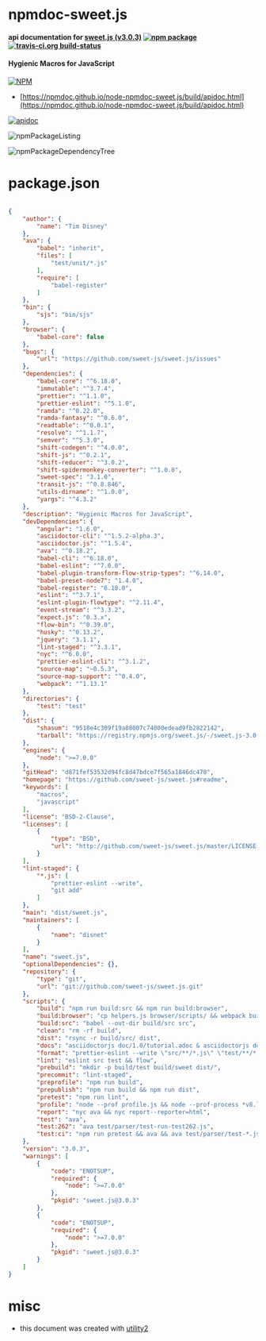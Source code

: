 # npmdoc-sweet.js

#### api documentation for  [sweet.js (v3.0.3)](https://github.com/sweet-js/sweet.js#readme)  [![npm package](https://img.shields.io/npm/v/npmdoc-sweet.js.svg?style=flat-square)](https://www.npmjs.org/package/npmdoc-sweet.js) [![travis-ci.org build-status](https://api.travis-ci.org/npmdoc/node-npmdoc-sweet.js.svg)](https://travis-ci.org/npmdoc/node-npmdoc-sweet.js)

#### Hygienic Macros for JavaScript

[![NPM](https://nodei.co/npm/sweet.js.png?downloads=true&downloadRank=true&stars=true)](https://www.npmjs.com/package/sweet.js)

- [https://npmdoc.github.io/node-npmdoc-sweet.js/build/apidoc.html](https://npmdoc.github.io/node-npmdoc-sweet.js/build/apidoc.html)

[![apidoc](https://npmdoc.github.io/node-npmdoc-sweet.js/build/screenCapture.buildCi.browser.%252Ftmp%252Fbuild%252Fapidoc.html.png)](https://npmdoc.github.io/node-npmdoc-sweet.js/build/apidoc.html)

![npmPackageListing](https://npmdoc.github.io/node-npmdoc-sweet.js/build/screenCapture.npmPackageListing.svg)

![npmPackageDependencyTree](https://npmdoc.github.io/node-npmdoc-sweet.js/build/screenCapture.npmPackageDependencyTree.svg)



# package.json

```json

{
    "author": {
        "name": "Tim Disney"
    },
    "ava": {
        "babel": "inherit",
        "files": [
            "test/unit/*.js"
        ],
        "require": [
            "babel-register"
        ]
    },
    "bin": {
        "sjs": "bin/sjs"
    },
    "browser": {
        "babel-core": false
    },
    "bugs": {
        "url": "https://github.com/sweet-js/sweet.js/issues"
    },
    "dependencies": {
        "babel-core": "^6.18.0",
        "immutable": "^3.7.4",
        "prettier": "^1.1.0",
        "prettier-eslint": "^5.1.0",
        "ramda": "^0.22.0",
        "ramda-fantasy": "^0.6.0",
        "readtable": "^0.0.1",
        "resolve": "^1.1.7",
        "semver": "^5.3.0",
        "shift-codegen": "^4.0.0",
        "shift-js": "^0.2.1",
        "shift-reducer": "^3.0.2",
        "shift-spidermonkey-converter": "^1.0.0",
        "sweet-spec": "3.1.0",
        "transit-js": "^0.8.846",
        "utils-dirname": "^1.0.0",
        "yargs": "^4.3.2"
    },
    "description": "Hygienic Macros for JavaScript",
    "devDependencies": {
        "angular": "1.6.0",
        "asciidoctor-cli": "^1.5.2-alpha.3",
        "asciidoctor.js": "^1.5.4",
        "ava": "^0.18.2",
        "babel-cli": "^6.18.0",
        "babel-eslint": "^7.0.0",
        "babel-plugin-transform-flow-strip-types": "^6.14.0",
        "babel-preset-node7": "1.4.0",
        "babel-register": "6.18.0",
        "eslint": "^3.7.1",
        "eslint-plugin-flowtype": "^2.11.4",
        "event-stream": "^3.3.2",
        "expect.js": "0.3.x",
        "flow-bin": "^0.39.0",
        "husky": "^0.13.2",
        "jquery": "3.1.1",
        "lint-staged": "^3.3.1",
        "nyc": "^6.0.0",
        "prettier-eslint-cli": "^3.1.2",
        "source-map": "~0.5.3",
        "source-map-support": "^0.4.0",
        "webpack": "^1.13.1"
    },
    "directories": {
        "test": "test"
    },
    "dist": {
        "shasum": "9518e4c309f19a88007c74000edead9fb2822142",
        "tarball": "https://registry.npmjs.org/sweet.js/-/sweet.js-3.0.3.tgz"
    },
    "engines": {
        "node": ">=7.0.0"
    },
    "gitHead": "d871fef53532d94fc8d47bdce7f565a1846dc478",
    "homepage": "https://github.com/sweet-js/sweet.js#readme",
    "keywords": [
        "macros",
        "javascript"
    ],
    "license": "BSD-2-Clause",
    "licenses": [
        {
            "type": "BSD",
            "url": "http://github.com/sweet-js/sweet.js/master/LICENSE.BSD"
        }
    ],
    "lint-staged": {
        "*.js": [
            "prettier-eslint --write",
            "git add"
        ]
    },
    "main": "dist/sweet.js",
    "maintainers": [
        {
            "name": "disnet"
        }
    ],
    "name": "sweet.js",
    "optionalDependencies": {},
    "repository": {
        "type": "git",
        "url": "git://github.com/sweet-js/sweet.js.git"
    },
    "scripts": {
        "build": "npm run build:src && npm run build:browser",
        "build:browser": "cp helpers.js browser/scripts/ && webpack build/src/browser-sweet.js --output-library-target umd --output-library sweet",
        "build:src": "babel --out-dir build/src src",
        "clean": "rm -rf build",
        "dist": "rsync -r build/src/ dist",
        "docs": "asciidoctorjs doc/1.0/tutorial.adoc & asciidoctorjs doc/1.0/reference.adoc",
        "format": "prettier-eslint --write \"src/**/*.js\" \"test/**/*.js\"",
        "lint": "eslint src test && flow",
        "prebuild": "mkdir -p build/test build/sweet dist/",
        "precommit": "lint-staged",
        "preprofile": "npm run build",
        "prepublish": "npm run build && npm run dist",
        "pretest": "npm run lint",
        "profile": "node --prof profile.js && node --prof-process *v8.log > v8-processed.log && rm *v8.log",
        "report": "nyc ava && nyc report--reporter=html",
        "test": "ava",
        "test:262": "ava test/parser/test-run-test262.js",
        "test:ci": "npm run pretest && ava && ava test/parser/test-*.js"
    },
    "version": "3.0.3",
    "warnings": [
        {
            "code": "ENOTSUP",
            "required": {
                "node": ">=7.0.0"
            },
            "pkgid": "sweet.js@3.0.3"
        },
        {
            "code": "ENOTSUP",
            "required": {
                "node": ">=7.0.0"
            },
            "pkgid": "sweet.js@3.0.3"
        }
    ]
}
```



# misc
- this document was created with [utility2](https://github.com/kaizhu256/node-utility2)
